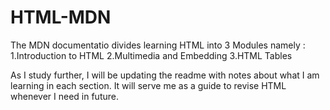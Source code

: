 # HTML-MDN
The MDN documentatio divides learning HTML into 3 Modules namely :
1.Introduction to HTML
2.Multimedia and Embedding
3.HTML Tables

As I study further, I will be updating the readme with notes about what I am learning in each section.
It will serve me as a guide to revise HTML whenever I need in future.
 

